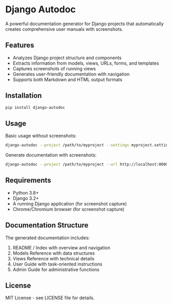 # Django Autodoc

A powerful documentation generator for Django projects that automatically creates comprehensive user manuals with screenshots.

## Features

- Analyzes Django project structure and components
- Extracts information from models, views, URLs, forms, and templates
- Captures screenshots of running views
- Generates user-friendly documentation with navigation
- Supports both Markdown and HTML output formats

## Installation

```bash
pip install django-autodoc
```

## Usage

Basic usage without screenshots:

```bash
django-autodoc --project /path/to/myproject --settings myproject.settings --output ./documentation
```

Generate documentation with screenshots:

```bash
django-autodoc --project /path/to/myproject --url http://localhost:8000 --username admin --password securepass
```

## Requirements

- Python 3.8+
- Django 3.2+
- A running Django application (for screenshot capture)
- Chrome/Chromium browser (for screenshot capture)

## Documentation Structure

The generated documentation includes:

1. README / Index with overview and navigation
2. Models Reference with data structures
3. Views Reference with technical details
4. User Guide with task-oriented instructions
5. Admin Guide for administrative functions

## License

MIT License - see LICENSE file for details. 
